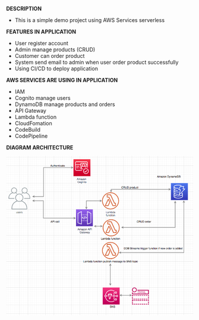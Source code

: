 **DESCRIPTION**

- This is a simple demo project using AWS Services serverless

**FEATURES IN APPLICATION**

- User register account
- Admin manage products (CRUD)
- Customer can order product
- System send email to admin when user order product successfully
- Using CI/CD to deploy application

**AWS SERVICES ARE USING IN APPLICATION**

- IAM
- Cognito manage users
- DynamoDB manage products and orders
- API Gateway
- Lambda function
- CloudFomation
- CodeBuild
- CodePipeline

**DIAGRAM ARCHITECTURE**

![diagram image](images/diagram.png)
